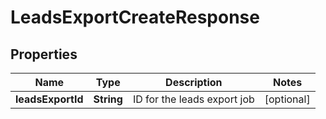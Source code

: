 

# LeadsExportCreateResponse

## Properties

Name | Type | Description | Notes
------------ | ------------- | ------------- | -------------
**leadsExportId** | **String** | ID for the leads export job |  [optional]





